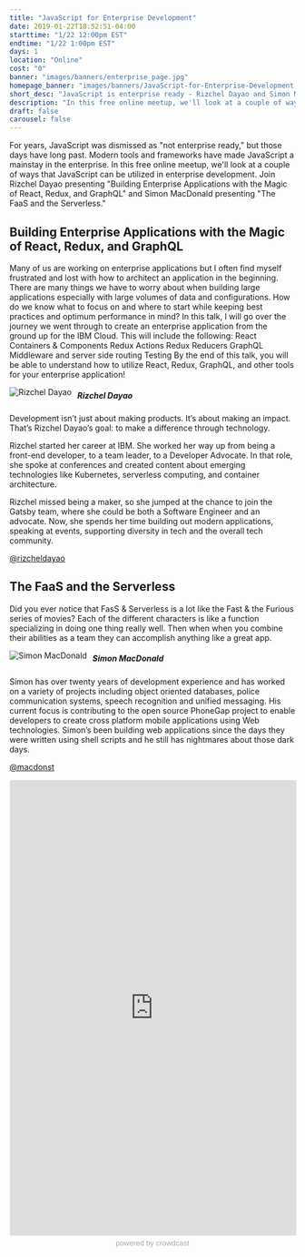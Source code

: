 ```yaml
---
title: "JavaScript for Enterprise Development"
date: 2019-01-22T18:52:51-04:00
starttime: "1/22 12:00pm EST"
endtime: "1/22 1:00pm EST"
days: 1
location: "Online"
cost: "0"
banner: "images/banners/enterprise_page.jpg"
homepage_banner: "images/banners/JavaScript-for-Enterprise-Development.png"
short_desc: "JavaScript is enterprise ready - Rizchel Dayao and Simon MacDonald show how."
description: "In this free online meetup, we'll look at a couple of ways that JavaScript can be utilized in enterprise development. Join Rizchel Dayao presenting Building Enterprise Applications with the Magic of React, Redux, and GraphQL and Simon MacDonald presenting The FaaS and the Serverless."
draft: false
carousel: false
---
```


For years, JavaScript was dismissed as "not enterprise ready," but those days have long past. Modern tools and frameworks have made JavaScript a mainstay in the enterprise. In this free online meetup, we'll look at a couple of ways that JavaScript can be utilized in enterprise development. Join Rizchel Dayao presenting "Building Enterprise Applications with the Magic of React, Redux, and GraphQL" and Simon MacDonald presenting "The FaaS and the Serverless."

## Building Enterprise Applications with the Magic of React, Redux, and GraphQL

Many of us are working on enterprise applications but I often find myself frustrated and lost with how to architect an application in the beginning. There are many things we have to worry about when building large applications especially with large volumes of data and configurations. How do we know what to focus on and where to start while keeping best practices and optimum performance in mind? In this talk, I will go over the journey we went through to create an enterprise application from the ground up for the IBM Cloud. This will include the following: React Containers & Components Redux Actions Redux Reducers GraphQL Middleware and server side routing Testing By the end of this talk, you will be able to understand how to utilize React, Redux, GraphQL, and other tools for your enterprise application!

<img src="/images/speakers/RizchelDayao.jpg" style="float:left;margin-right: 10px;" alt="Rizchel Dayao">

##### Rizchel Dayao

Development isn’t just about making products. It’s about making an impact. That’s Rizchel Dayao’s goal: to make a difference through technology. 

Rizchel started her career at IBM. She worked her way up from being a front-end developer, to a team leader, to a Developer Advocate. In that role, she spoke at conferences and created content about emerging technologies like Kubernetes, serverless computing, and container architecture.

Rizchel missed being a maker, so she jumped at the chance to join the Gatsby team, where she could be both a Software Engineer and an advocate. Now, she spends her time building out modern applications, speaking at events, supporting diversity in tech and the overall tech community. 

<i class="fa fa-twitter" aria-hidden="true"></i> [@rizcheldayao](https://twitter.com/rizcheldayao)

## The FaaS and the Serverless

Did you ever notice that FasS & Serverless is a lot like the Fast & the Furious series of movies? Each of the different characters is like a function specializing in doing one thing really well. Then when when you combine their abilities as a team they can accomplish anything like a great app.

<img src="/images/speakers/simonmacdonald.jpg" style="float:left;margin-right: 10px;" alt="Simon MacDonald">

##### Simon MacDonald

Simon has over twenty years of development experience and has worked on a variety of projects including object oriented databases, police communication systems, speech recognition and unified messaging. His current focus is contributing to the open source PhoneGap project to enable developers to create cross platform mobile applications using Web technologies. Simon’s been building web applications since the days they were written using shell scripts and he still has nightmares about those dark days.

<i class="fa fa-twitter" aria-hidden="true"></i> [@macdonst](https://twitter.com/macdonst)

<a name="register"></a>

<iframe width="100%" height="800" frameborder="0" marginheight="0" marginwidth="0" allowtransparency="true" src="https://www.crowdcast.io/e/javascript-for?navlinks=false&embed=true" style="border: 1px solid #EEE;border-radius:3px;"></iframe><a href="https://www.crowdcast.io/?utm_source=embed&utm_medium=website&utm_campaign=embed" style="color: #aaa; font-family: 'Helvetica', 'Arial', sans-serif;text-decoration: none;display: block;text-align: center;font-size: 13px;padding: 5px 0;">powered by crowdcast</a>